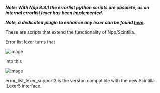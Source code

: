 ***Note: With Npp 8.8.1 the errorlist python scripts are obsolete, as an internal errorlist lexer has been implemented.***

***Note, a dedicated plugin to enhance any lexer can be found [here](https://github.com/Ekopalypse/EnhanceAnyLexer/releases).***

These are scripts that extend the functionality of Npp/Scintilla.


Error list lexer turns that

![image](https://user-images.githubusercontent.com/47723516/175293943-31018059-c708-46a0-9a98-3367221f75bf.png)

into this

![image](https://user-images.githubusercontent.com/47723516/175294114-7fec676a-4e57-4877-9e55-08333c87a6b3.png)

error_list_lexer_support2 is the version compatible with the new Scintilla ILexer5 interface.

